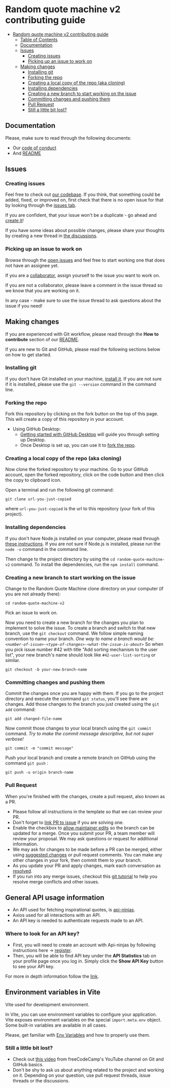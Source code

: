 # Random quote machine v2 contributing guide

- [Random quote machine v2 contributing guide](#random-quote-machine-v2-contributing-guide)
  - [Table of Contents](#table-of-contents)
  - [Documentation](#documentation)
  - [Issues](#issues)
    - [Creating issues](#creating-issues)
    - [Picking up an issue to work on](#picking-up-an-issue-to-work-on)
  - [Making changes](#making-changes)
    - [Installing git](#installing-git)
    - [Forking the repo](#forking-the-repo)
    - [Creating a local copy of the repo (aka cloning)](#creating-a-local-copy-of-the-repo-aka-cloning)
    - [Installing dependencies](#installing-dependencies)
    - [Creating a new branch to start working on the issue](#creating-a-new-branch-to-start-working-on-the-issue)
    - [Committing changes and pushing them](#committing-changes-and-pushing-them)
    - [Pull Request](#pull-request)
    - [Still a little bit lost?](#still-a-little-bit-lost)

## Documentation

Please, make sure to read through the following documents:

- Our [code of conduct](./CODE_OF_CONDUCT.md)
- And [README](./README.md)

## Issues

### Creating issues

Feel free to check out [our codebase](https://github.com/AndreyDmitriev39r/random-quote-machine-v2). If you think, that something could be added, fixed, or improved on, first check that there is no open issue for that by looking through the [issues tab](https://github.com/AndreyDmitriev39r/random-quote-machine-v2/issues).

If you are confident, that your issue won't be a duplicate - go ahead and [create it](https://github.com/AndreyDmitriev39r/random-quote-machine-v2/issues/new/)!

If you have some ideas about possible changes, please share your thoughts by creating a new thread in [the discussions](https://github.com/AndreyDmitriev39r/random-quote-machine-v2/discussions).

### Picking up an issue to work on

Browse through the [open issues](https://github.com/AndreyDmitriev39r/random-quote-machine-v2/issues) and feel free to start working one that does not have an assignee yet.

If you are a [collaborator](https://docs.github.com/en/account-and-profile/setting-up-and-managing-your-personal-account-on-github/managing-personal-account-settings/permission-levels-for-a-personal-account-repository#collaborator-access-for-a-repository-owned-by-a-personal-account), assign yourself to the issue you want to work on.

If you are not a collaborator, please leave a comment in the issue thread so we know that you are working on it.

In any case - make sure to use the issue thread to ask questions about the issue if you need!

## Making changes

If you are experienced with Git workflow, please read through the **How to contribute** section of our [README](./README.md).

If you are new to Git and GitHub, please read the following sections below on how to get started.

### Installing git

If you don't have Git installed on your machine, [install it](https://help.github.com/articles/set-up-git/). If you are not sure if it is installed, please use the `git --version` command in the command line.

### Forking the repo

Fork this repository by clicking on the fork button on the top of this page.
This will create a copy of this repository in your account.

- Using GitHub Desktop:
  - [Getting started with GitHub Desktop](https://docs.github.com/en/desktop/installing-and-configuring-github-desktop/getting-started-with-github-desktop) will guide you through setting up Desktop.
  - Once Desktop is set up, you can use it to [fork the repo](https://docs.github.com/en/desktop/contributing-and-collaborating-using-github-desktop/cloning-and-forking-repositories-from-github-desktop).

### Creating a local copy of the repo (aka cloning)

Now clone the forked repository to your machine. Go to your GitHub account, open the forked repository, click on the code button and then click the copy to clipboard icon.

Open a terminal and run the following git command:

```
git clone url-you-just-copied
```

where `url-you-just-copied` is the url to this repository (your fork of this project).

### Installing dependencies

If you don't have Node.js installed on your computer, please read through [these instructions](https://nodejs.dev/en/). If you are not sure if Node.js is installed, please run the `node -v` command in the command line.

Then change to the project directory by using the `cd random-quote-machine-v2` command. To install the dependencies, run the `npm install` command.

### Creating a new branch to start working on the issue

Change to the Random Quote Machine clone directory on your computer (if you are not already there):

```
cd random-quote-machine-v2
```
Pick an issue to work on.

Now you need to create a new branch for the changes you plan to implement to solve the issue.
To create a branch and switch to that new branch, use the `git checkout` command.
We follow simple naming convention to name your branch.
_One way to name a branch would be: `<number-of-issue>-<type-of-changes>-<what-the-issue-is-about>`_
So when you pick issue number #42 with title "Add sorting mechanism to the user list", your new branch's name should look like `#42-user-list-sorting` or similar.

```
git checkout -b your-new-branch-name
```

### Committing changes and pushing them

Commit the changes once you are happy with them.
If you go to the project directory and execute the command `git status`, you'll see there are changes.
Add those changes to the branch you just created using the `git add` command:

```
git add changed-file-name
```

Now commit those changes to your local branch using the `git commit` command. _Try to make the commit message descriptive, but not super verbose!_

```
git commit -m "commit message"
```

Push your local branch and create a remote branch on GitHub using the command `git push` :

```
git push -u origin branch-name
```

### Pull Request

When you're finished with the changes, create a pull request, also known as a PR.

- Please follow all instructions in the template so that we can review your PR.
- Don't forget to [link PR to issue](https://docs.github.com/en/issues/tracking-your-work-with-issues/linking-a-pull-request-to-an-issue) if you are solving one.
- Enable the checkbox to [allow maintainer edits](https://docs.github.com/en/github/collaborating-with-issues-and-pull-requests/allowing-changes-to-a-pull-request-branch-created-from-a-fork) so the branch can be updated for a merge.
  Once you submit your PR, a team member will review your proposal. We may ask questions or request for additional information.
- We may ask for changes to be made before a PR can be merged, either using [suggested changes](https://docs.github.com/en/github/collaborating-with-issues-and-pull-requests/incorporating-feedback-in-your-pull-request) or pull request comments. You can make any other changes in your fork, then commit them to your branch.
- As you update your PR and apply changes, mark each conversation as [resolved](https://docs.github.com/en/github/collaborating-with-issues-and-pull-requests/commenting-on-a-pull-request#resolving-conversations).
- If you run into any merge issues, checkout this [git tutorial](https://github.com/skills/resolve-merge-conflicts) to help you resolve merge conflicts and other issues.

## General API usage information

- An API used for fetching inspirational quotes, is [api-ninjas](https://api-ninjas.com/api/quotes).
- Axios used for all interactions with an API.
- An API key is needed to authenticate requests made to an API.

### Where to look for an API key? 

- First, you will need to create an account with Api-ninjas by following instructions here -> [register](https://api-ninjas.com/register).
- Then, you will be able to find API key under the **API Statistics** tab on your profile page once you log in. Simply click the **Show API Key** button to see your API key.

For more in depth information follow the [link](https://api-ninjas.com/faq).

## Environment variables in Vite

Vite used for development environment.

In Vite, you can use environment variables to configure your application. Vite exposes environment variables on the special `import.meta.env` object. Some built-in variables are available in all cases.

Please, get familiar with [Env Variables](https://vitejs.dev/guide/env-and-mode.html) and how to properly use them.

### Still a little bit lost?

- Check out [this video](https://www.youtube.com/watch?v=RGOj5yH7evk) from freeCodeCamp's YouTube channel on Git and GitHub basics.
- Don't be shy to ask us about anything related to the project and working on it. Depending on your question, use pull request threads, issue threads or the discussions.